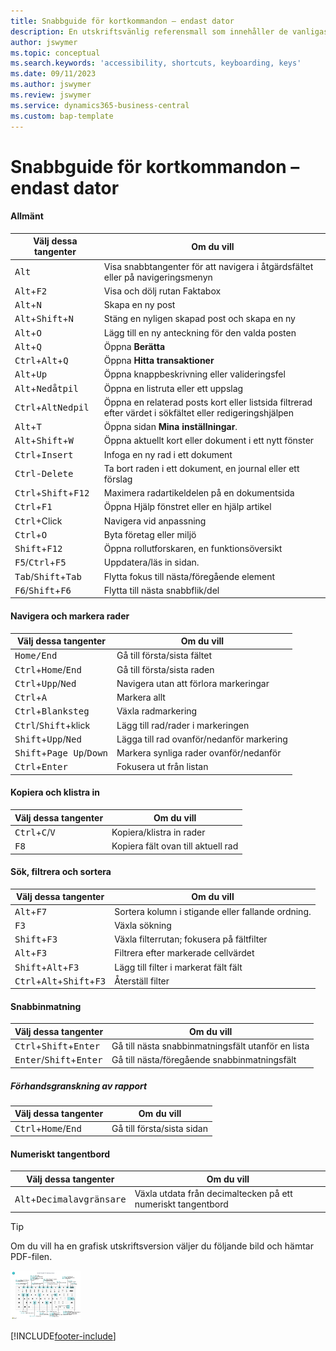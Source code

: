 ```yaml
---
title: Snabbguide för kortkommandon – endast dator
description: En utskriftsvänlig referensmall som innehåller de vanligaste kortkommandona endast för datoranvändare.
author: jswymer
ms.topic: conceptual
ms.search.keywords: 'accessibility, shortcuts, keyboarding, keys'
ms.date: 09/11/2023
ms.author: jswymer
ms.review: jswymer
ms.service: dynamics365-business-central
ms.custom: bap-template
---
```


# Snabbguide för kortkommandon – endast dator

#### Allmänt

|Välj dessa tangenter|Om du vill|  
|-|-|
|<kbd>Alt</kbd>|Visa snabbtangenter för att navigera i åtgärdsfältet eller på navigeringsmenyn|
|<kbd>Alt</kbd>+<kbd>F2</kbd>|Visa och dölj rutan Faktabox|
|<kbd>Alt</kbd>+<kbd>N</kbd>|Skapa en ny post|
|<kbd>Alt</kbd>+<kbd>Shift</kbd>+<kbd>N</kbd>|Stäng en nyligen skapad post och skapa en ny|
|<kbd>Alt</kbd>+<kbd>O</kbd>|Lägg till en ny anteckning för den valda posten|
|<kbd>Alt</kbd>+<kbd>Q</kbd>|Öppna **Berätta**|
|<kbd>Ctrl</kbd>+<kbd>Alt</kbd>+<kbd>Q</kbd>|Öppna **Hitta transaktioner**|
|<kbd>Alt</kbd>+<kbd>Up</kbd>|Öppna knappbeskrivning eller valideringsfel|
|<kbd>Alt</kbd>+<kbd>Nedåtpil</kbd>|Öppna en listruta eller ett uppslag|
|<kbd>Ctrl</kbd>+<kbd>Alt</kbd><kbd>Nedpil</kbd>|Öppna en relaterad posts kort eller listsida filtrerad efter värdet i sökfältet eller redigeringshjälpen|
|<kbd>Alt</kbd>+<kbd>T</kbd>|Öppna sidan **Mina inställningar**.|
|<kbd>Alt</kbd>+<kbd>Shift</kbd>+<kbd>W</kbd>|Öppna aktuellt kort eller dokument i ett nytt fönster|
|<kbd>Ctrl</kbd>+<kbd>Insert</kbd>|Infoga en ny rad i ett dokument|
|<kbd>Ctrl</kbd>-<kbd>Delete</kbd>|Ta bort raden i ett dokument, en journal eller ett förslag|
|<kbd>Ctrl</kbd>+<kbd>Shift</kbd>+<kbd>F12</kbd>|Maximera radartikeldelen på en dokumentsida|
|<kbd>Ctrl</kbd>+<kbd>F1</kbd>|Öppna Hjälp fönstret eller en hjälp artikel|
|<kbd>Ctrl</kbd>+Click|Navigera vid anpassning|
|<kbd>Ctrl</kbd>+<kbd>O</kbd>|Byta företag eller miljö|
|<kbd>Shift</kbd>+<kbd>F12</kbd>|Öppna rollutforskaren, en funktionsöversikt|
|<kbd>F5</kbd>/<kbd>Ctrl</kbd>+<kbd>F5</kbd>|Uppdatera/läs in sidan.|
|<kbd>Tab</kbd>/<kbd>Shift</kbd>+<kbd>Tab</kbd>|Flytta fokus till nästa/föregående element|
|<kbd>F6</kbd>/<kbd>Shift</kbd>+<kbd>F6</kbd>|Flytta till nästa snabbflik/del|

#### Navigera och markera rader

|Välj dessa tangenter|Om du vill|
|-|-|
|<kbd>Home/End|Gå till första/sista fältet|
|<kbd>Ctrl</kbd>+<kbd>Home</kbd>/<kbd>End</kbd>|Gå till första/sista raden|
|<kbd>Ctrl</kbd>+<kbd>Upp</kbd>/<kbd>Ned</kbd>|Navigera utan att förlora markeringar|
|<kbd>Ctrl</kbd>+<kbd>A</kbd>|Markera allt|
|<kbd>Ctrl</kbd>+<kbd>Blanksteg</kbd>|Växla radmarkering|
|<kbd>Ctrl</kbd>/<kbd>Shift</kbd>+klick|Lägg till rad/rader i markeringen|
|<kbd>Shift</kbd>+<kbd>Upp</kbd>/<kbd>Ned</kbd>|Lägga till rad ovanför/nedanför markering|
|<kbd>Shift</kbd>+<kbd>Page Up</kbd>/<kbd>Down</kbd>|Markera synliga rader ovanför/nedanför|
|<kbd>Ctrl</kbd>+<kbd>Enter</kbd>|Fokusera ut från listan|

#### Kopiera och klistra in

|Välj dessa tangenter|Om du vill|
|-|-|
|<kbd>Ctrl</kbd>+<kbd>C</kbd>/<kbd>V</kbd>|Kopiera/klistra in rader|
|<kbd>F8</kbd>|Kopiera fält ovan till aktuell rad|

#### Sök, filtrera och sortera

|Välj dessa tangenter|Om du vill|
|-|-|
|<kbd>Alt</kbd>+<kbd>F7</kbd>|Sortera kolumn i stigande eller fallande ordning.|
|<kbd>F3</kbd>|Växla sökning|
|<kbd>Shift</kbd>+<kbd>F3</kbd>|Växla filterrutan; fokusera på fältfilter|
|<kbd>Alt</kbd>+<kbd>F3</kbd>|Filtrera efter markerade cellvärdet|
|<kbd>Shift</kbd>+<kbd>Alt</kbd>+<kbd>F3</kbd>|Lägg till filter i markerat fält fält|
|<kbd>Ctrl</kbd>+<kbd>Alt</kbd>+<kbd>Shift</kbd>+<kbd>F3</kbd>|Återställ filter|

#### Snabbinmatning

|Välj dessa tangenter|Om du vill|
|-|-|
|<kbd>Ctrl</kbd>+<kbd>Shift</kbd>+<kbd>Enter</kbd>|Gå till nästa snabbinmatningsfält utanför en lista|
|<kbd>Enter</kbd>/<kbd>Shift</kbd>+<kbd>Enter</kbd>|Gå till nästa/föregående snabbinmatningsfält|

##### Förhandsgranskning av rapport

|Välj dessa tangenter|Om du vill|
|-|-|
|<kbd>Ctrl</kbd>+<kbd>Home</kbd>/<kbd>End</kbd>|Gå till första/sista sidan|

#### Numeriskt tangentbord

|Välj dessa tangenter|Om du vill|  
|-|-|
|<kbd>Alt</kbd>+<kbd>Decimalavgränsare</kbd>|Växla utdata från decimaltecken på ett numeriskt tangentbord|

> [!TIP]
> Om du vill ha en grafisk utskriftsversion väljer du följande bild och hämtar PDF-filen.
>
> [![Ikon som öppnar en PDF-fil.](media/keyboard_shortcut_inline.png)](media/keyboard_shortcuts.pdf)


[!INCLUDE[footer-include](includes/footer-banner.md)]
